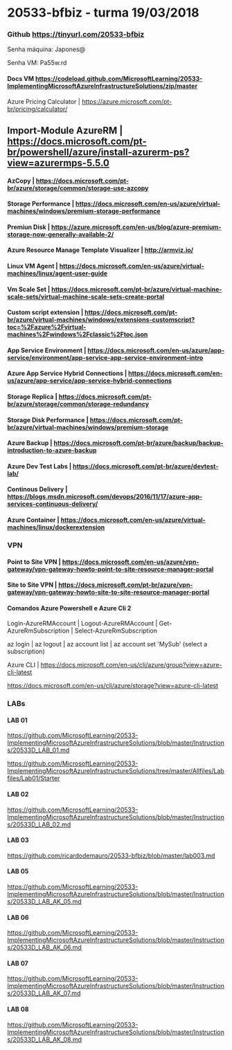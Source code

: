 # 20533-bfbiz - turma 19/03/2018

### Github https://tinyurl.com/20533-bfbiz

Senha máquina: Japones@

Senha VM: Pa55w.rd

#### Docs VM https://codeload.github.com/MicrosoftLearning/20533-ImplementingMicrosoftAzureInfrastructureSolutions/zip/master

Azure Pricing Calculator | https://azure.microsoft.com/pt-br/pricing/calculator/

## Import-Module AzureRM | https://docs.microsoft.com/pt-br/powershell/azure/install-azurerm-ps?view=azurermps-5.5.0

#### AzCopy | https://docs.microsoft.com/pt-br/azure/storage/common/storage-use-azcopy

#### Storage Performance | https://docs.microsoft.com/en-us/azure/virtual-machines/windows/premium-storage-performance

#### Premiun Disk | https://azure.microsoft.com/en-us/blog/azure-premium-storage-now-generally-available-2/

#### Azure Resource Manage Template Visualizer | http://armviz.io/

#### Linux VM Agent | https://docs.microsoft.com/en-us/azure/virtual-machines/linux/agent-user-guide

#### Vm Scale Set | https://docs.microsoft.com/pt-br/azure/virtual-machine-scale-sets/virtual-machine-scale-sets-create-portal

#### Custom script extension | https://docs.microsoft.com/pt-br/azure/virtual-machines/windows/extensions-customscript?toc=%2Fazure%2Fvirtual-machines%2Fwindows%2Fclassic%2Ftoc.json

#### App Service Environment | https://docs.microsoft.com/en-us/azure/app-service/environment/app-service-app-service-environment-intro

#### Azure App Service Hybrid Connections | https://docs.microsoft.com/en-us/azure/app-service/app-service-hybrid-connections

#### Storage Replica | https://docs.microsoft.com/pt-br/azure/storage/common/storage-redundancy

#### Storage Disk Performance | https://docs.microsoft.com/pt-br/azure/virtual-machines/windows/premium-storage

#### Azure Backup | https://docs.microsoft.com/pt-br/azure/backup/backup-introduction-to-azure-backup

#### Azure Dev Test Labs | https://docs.microsoft.com/pt-br/azure/devtest-lab/

#### Continous Delivery | https://blogs.msdn.microsoft.com/devops/2016/11/17/azure-app-services-continuous-delivery/

#### Azure Container | https://docs.microsoft.com/en-us/azure/virtual-machines/linux/dockerextension

### VPN

#### Point to Site VPN | https://docs.microsoft.com/en-us/azure/vpn-gateway/vpn-gateway-howto-point-to-site-resource-manager-portal

#### Site to Site VPN  | https://docs.microsoft.com/pt-br/azure/vpn-gateway/vpn-gateway-howto-site-to-site-resource-manager-portal

#### Comandos Azure Powershell e Azure Cli 2

Login-AzureRMAccount | Logout-AzureRMAccount | Get-AzureRmSubscription | Select-AzureRmSubscription

az login | az logout | az account list | az account set 'MySub' (select a subscription)

Azure CLI | https://docs.microsoft.com/en-us/cli/azure/group?view=azure-cli-latest

https://docs.microsoft.com/en-us/cli/azure/storage?view=azure-cli-latest

### LABs

#### LAB 01

https://github.com/MicrosoftLearning/20533-ImplementingMicrosoftAzureInfrastructureSolutions/blob/master/Instructions/20533D_LAB_01.md

https://github.com/MicrosoftLearning/20533-ImplementingMicrosoftAzureInfrastructureSolutions/tree/master/Allfiles/Labfiles/Lab01/Starter

#### LAB 02 

https://github.com/MicrosoftLearning/20533-ImplementingMicrosoftAzureInfrastructureSolutions/blob/master/Instructions/20533D_LAB_02.md

#### LAB 03

https://github.com/ricardodemauro/20533-bfbiz/blob/master/lab003.md


#### LAB 05 

https://github.com/MicrosoftLearning/20533-ImplementingMicrosoftAzureInfrastructureSolutions/blob/master/Instructions/20533D_LAB_AK_05.md

#### LAB 06

https://github.com/MicrosoftLearning/20533-ImplementingMicrosoftAzureInfrastructureSolutions/blob/master/Instructions/20533D_LAB_AK_06.md


#### LAB 07

https://github.com/MicrosoftLearning/20533-ImplementingMicrosoftAzureInfrastructureSolutions/blob/master/Instructions/20533D_LAB_AK_07.md


#### LAB 08

https://github.com/MicrosoftLearning/20533-ImplementingMicrosoftAzureInfrastructureSolutions/blob/master/Instructions/20533D_LAB_AK_08.md
